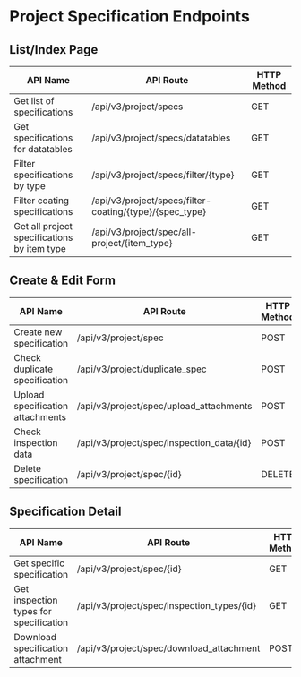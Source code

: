 # Project Specification Endpoints

## List/Index Page

| API Name | API Route | HTTP Method |
|----------|-----------|-------------|
| Get list of specifications | /api/v3/project/specs | GET |
| Get specifications for datatables | /api/v3/project/specs/datatables | GET |
| Filter specifications by type | /api/v3/project/specs/filter/{type} | GET |
| Filter coating specifications | /api/v3/project/specs/filter-coating/{type}/{spec_type} | GET |
| Get all project specifications by item type | /api/v3/project/spec/all-project/{item_type} | GET |

## Create & Edit Form

| API Name | API Route | HTTP Method |
|----------|-----------|-------------|
| Create new specification | /api/v3/project/spec | POST |
| Check duplicate specification | /api/v3/project/duplicate_spec | POST |
| Upload specification attachments | /api/v3/project/spec/upload_attachments | POST |
| Check inspection data | /api/v3/project/spec/inspection_data/{id} | POST |
| Delete specification | /api/v3/project/spec/{id} | DELETE |

## Specification Detail

| API Name | API Route | HTTP Method |
|----------|-----------|-------------|
| Get specific specification | /api/v3/project/spec/{id} | GET |
| Get inspection types for specification | /api/v3/project/spec/inspection_types/{id} | GET |
| Download specification attachment | /api/v3/project/spec/download_attachment | POST |
